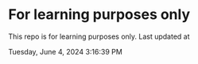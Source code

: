 # For learning purposes only
This repo is for learning purposes only.
Last updated at

Tuesday, June 4, 2024 3:16:39 PM


